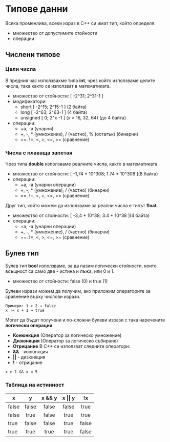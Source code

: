 # Типове данни
Всяка променлива, всеки израз в C++ си имат тип, който определя:
 * множество от допустимите стойности
 * операции

## Числени типове 
### **Цели числа**
В предния час използвахме типа **int**, чрез който използваме целите числа, така както се използват в математиката.
  * множество от стойности: [ -2^31; 2^31-1 ]
  * модификатори:
    * short [ -2^15; 2^15-1 ] (2 байта)
    * long [ -2^63; 2^63-1 ] (4 байта)
    * unsigned [ 0; 2^x -1 ] (x = 16, 32, 64) (до 4 байта)
  * операции:
    * +a, -a (унарни)
    * +, -, * (умножение), / (частно), % (остатък) (бинарни)
    * ==. !=, <, >, <=, >= (сравнение)

### **Числа с плаваща запетая**
Чрез типа **double** използваме реалните числа, както в математиката.
  * множество от стойности: [ -1,74 * 10^308; 1.74 * 10^308 ](8 байта)
  * операции:
    * +a, -a (унарни операции)
    * +, -, * (умножение), / (частно) (бинарни)
    * ==. !=, <, >, <=, >= (сравнение)

Друг тип, който можем да използваме за реални числа е типът **float**.
 * множество от стойности: [ -3,4 * 10^38; 3.4 * 10^38 ](4 байта)
 * операции:
    * +a, -a (унарни операции)
    * +, -, * (умножение), / (частно) (бинарни)
    * ==. !=, <, >, <=, >= (сравнение)

## Булев тип
Булев тип **bool** използваме, за да пазим логически стойности, които всъщност са само две - истина и лъжа, или 0 и 1.
 * множество от стойности: false (0) и true (1)

Булеви изрази можем да получим, ако приложим операторите за сравнение върху числови изрази.
```
Примери: 1 > 2 → false
x != x + 1 → true
```
Могат да бъдат получени и по-сложни булеви изрази с така наречените **логически операции**. 
 * **Конюнкция** (Оператор за логическо умножение)
 * **Дизюнкция** (Оператор за логическо събиране)
 * **Отрицание**
В C++ се използват следните оператори:
  * **&&** - конюнкция
  * **||** - дизюнкция
  * **!** - отрицание
```
x > 1 && x < 5 
```
### Таблица на истинност
| x     |   y   | x && y | x \|\| y | !x  |
| ----- | :---: | :-----:| :---:    |:--: |
| false | false |  false | false    |true |
| false | true  |  false | true     |true |
| true  | false |  false | true     |false|
| true  | true  |   true | true     |false|

